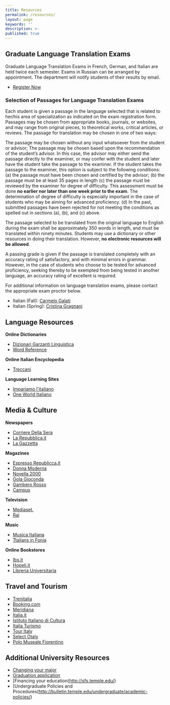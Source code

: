 ```yaml
---
title: Resources
permalink: /resources/
layout: page
keywords: ''
description: >-
published: true
---
```

## Graduate Language Translation Exams
Graduate Language Translation Exams in French, German, and Italian are held twice each semester. Exams in Russian can be arranged by appointment. The department will notify students of their results by email.

- [Register Now](https://form.jotform.com/80604468472157)

### Selection of Passages for Language Translation Exams
Each student is given a passage in the language selected that is related to her/his area of specialization as indicated on the exam registration form. Passages may be chosen from appropriate books, journals, or websites, and may range from original pieces, to theoretical works, critical articles, or reviews. The passage for translation may be chosen in one of two ways:

The passage may be chosen without any input whatsoever from the student or advisor;
The passage may be chosen based upon the recommendation of the student’s advisor. In this case, the advisor may either send the passage directly to the examiner, or may confer with the student and later have the student take the passage to the examiner. If the student takes the passage to the examiner, this option is subject to the following conditions:
(a) the passage must have been chosen and certified by the advisor;
(b) the passage must be at least 35 pages in length
(c) the passage must be reviewed by the examiner for degree of difficulty. This assessment must be done **no earlier nor later than one week prior to the exam**. The determination of degree of difficulty is especially important in the case of students who may be aiming for advanced proficiency.
(d) In the past, submitted passages have been rejected for not meeting the conditions as spelled out in sections (a), (b), and (c) above.

The passage selected to be translated from the original language to English during the exam shall be approximately 350 words in length, and must be translated within ninety minutes. Students may use a dictionary or other resources in doing their translation. However, **no electronic resources will be allowed**. 

A passing grade is given if the passage is translated completely with an accuracy rating of satisfactory, and with minimal errors in grammar. However, in the case of students who choose to be tested for advanced proficiency, seeking thereby to be exempted from being tested in another language, an accuracy rating of excellent is required.

For additional information on language translation exams, please contact the appropriate exam proctor below.

- Italian (Fall): [Carmelo Galati](mailto:cgalati@temple.edu)
- Italian (Spring): [Cristina Gragnani](gragnani@temple.edu) 

## Language Resources

**Online Dictionaries**
- [Dizionari Garzanti Linguistica](www.garzantilinguistica.it)
- [Word Reference](www.wordreference.com)

**Online Italian Encyclopedia**
- [Treccani](www.treccani.it)

**Language Learning Sites**
- [Impariamo l'italiano](www.impariamoitaliano.com)
- [One World Italiano](www.oneworlditaliano.com)

## Media & Culture

**Newspapers**
- [Corriere Della Sera](www.corriere.it)  
- [La Repubblica.it](www.repubblica.it)
- [La Gazzetta](www.gazzetta.it)

**Magazines**
- [Espresso Republicca.it](www.espresso.republicca.it)
- [Donna Moderna](www.donnamoderna.com)
- [Novella 2000](www.novella2000.it)
- [Gola Gioconda](www.golagioconda.it)
- [Gambero Rosso](www.gamberorosso.it)
- [Campus](www.campus.it)

**Television**
- [Mediaset.](www.mediaset.it)
- [Rai](www.rai.it)

**Music**
- [Musica Italiana](www.musicaitaliana.com)
- [Ttalians in Fonia](www.italiansinfonia.com/stations.htm)

**Online Bookstores**
- [Ibs.it](www.ibs.it)
- [Hopeli.it](www.hoepli.it)
- [Libreria Universitaria](www.libreriauniversitaria.it)

## Travel and Tourism
- [Trenitalia](www.trenitalia.com)
- [Booking.com](www.booking.com)
- [Meridiana](www.meridiana.it)
- [Italia.it](www.italia.it)
- [Istituto Italiano di Cultura](www.iicwashington.esteri.it/IIC_Washington)
- [Italia Turismo](www.italiaturismo.com)
- [Tour Italy](www.touritaly.org)
- [Select Otaly](www.selectitaly.com)
- [Polo Museale Fiorentino](www.polomuseale.firenze.it)

## Additional University Resources
- [Changing your major](http://www.temple.edu/studentaffairs/orientation/freshman-orientation/changing-your-major.asp)
- [Graduation application](http://www.temple.edu/registrar/students/graduation/)
- [Financing your education(http://sfs.temple.edu/)
- [Undergraduate Policies and Procedures(http://bulletin.temple.edu/undergraduate/academic-policies/)
